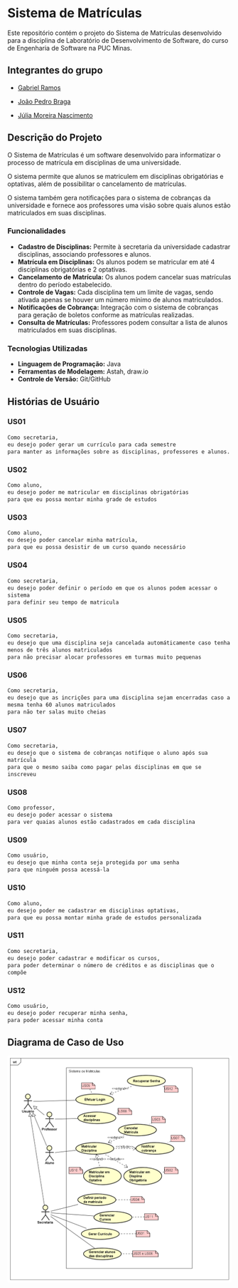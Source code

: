 # Sistema de Matrículas
Este repositório contém o projeto do Sistema de Matrículas desenvolvido para a disciplina de Laboratório de Desenvolvimento de Software, do curso de Engenharia de Software na PUC Minas.

## Integrantes do grupo
* [Gabriel Ramos](https://github.com/gramos22)

* [João Pedro Braga](https://github.com/joaopedro-braga)

* [Júlia Moreira Nascimento](https://github.com/JulyaMoreyra)

## Descrição do Projeto
O Sistema de Matrículas é um software desenvolvido para informatizar o processo de matrícula em disciplinas de uma universidade. 

O sistema permite que alunos se matriculem em disciplinas obrigatórias e optativas, além de possibilitar o cancelamento de matrículas.

O sistema também gera notificações para o sistema de cobranças da universidade e fornece aos professores uma visão sobre quais alunos estão matriculados em suas disciplinas.

### Funcionalidades
* **Cadastro de Disciplinas:** Permite à secretaria da universidade cadastrar disciplinas, associando professores e alunos.
* **Matrícula em Disciplinas:** Os alunos podem se matricular em até 4 disciplinas obrigatórias e 2 optativas.
* **Cancelamento de Matrícula:** Os alunos podem cancelar suas matrículas dentro do período estabelecido.
* **Controle de Vagas:** Cada disciplina tem um limite de vagas, sendo ativada apenas se houver um número mínimo de alunos matriculados.
* **Notificações de Cobrança:** Integração com o sistema de cobranças para geração de boletos conforme as matrículas realizadas.
* **Consulta de Matrículas:** Professores podem consultar a lista de alunos matriculados em suas disciplinas.

### Tecnologias Utilizadas
* **Linguagem de Programação:** Java
* **Ferramentas de Modelagem:** Astah, draw.io
* **Controle de Versão:** Git/GitHub

## Histórias de Usuário

### US01
```
Como secretaria,
eu desejo poder gerar um currículo para cada semestre
para manter as informações sobre as disciplinas, professores e alunos.
```

### US02
```
Como aluno,
eu desejo poder me matricular em disciplinas obrigatórias
para que eu possa montar minha grade de estudos
```

### US03
```
Como aluno,
eu desejo poder cancelar minha matrícula,
para que eu possa desistir de um curso quando necessário 
```

### US04
```
Como secretaria,
eu desejo poder definir o período em que os alunos podem acessar o sistema
para definir seu tempo de matricula
```

### US05
```
Como secretaria,
eu desejo que uma disciplina seja cancelada automáticamente caso tenha menos de três alunos matriculados
para não precisar alocar professores em turmas muito pequenas
```

### US06
```
Como secretaria,
eu desejo que as incrições para uma disciplina sejam encerradas caso a mesma tenha 60 alunos matriculados
para não ter salas muito cheias
```

### US07
```
Como secretaria,
eu desejo que o sistema de cobranças notifique o aluno após sua matrícula
para que o mesmo saiba como pagar pelas disciplinas em que se inscreveu
```

### US08
```
Como professor,
eu desejo poder acessar o sistema
para ver quaias alunos estão cadastrados em cada disciplina
```

### US09
```
Como usuário,
eu desejo que minha conta seja protegida por uma senha
para que ninguém possa acessá-la
```

### US10
```
Como aluno, 
eu desejo poder me cadastrar em disciplinas optativas, 
para que eu possa montar minha grade de estudos personalizada
```

### US11
```
Como secretaria, 
eu desejo poder cadastrar e modificar os cursos, 
para poder determinar o número de créditos e as disciplinas que o compõe 
```

### US12
```
Como usuário, 
eu desejo poder recuperar minha senha, 
para poder acessar minha conta
```

## Diagrama de Caso de Uso

![Diagrama de Caso de Uso](UseCaseDiagram.png)
